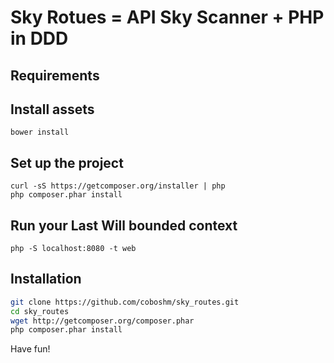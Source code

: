 Sky Rotues = API Sky Scanner + PHP in DDD
=====================

## Requirements

## Install assets
    bower install

## Set up the project
    curl -sS https://getcomposer.org/installer | php
    php composer.phar install

## Run your Last Will bounded context
    php -S localhost:8080 -t web

## Installation

```bash
git clone https://github.com/coboshm/sky_routes.git
cd sky_routes
wget http://getcomposer.org/composer.phar
php composer.phar install
```

Have fun!
